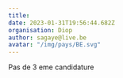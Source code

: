 ```yaml
---
title: 
date: 2023-01-31T19:56:44.682Z
organisation: Diop
author: sagaye@live.be
avatar: "/img/pays/BE.svg"
---
```


Pas de 3 eme candidature